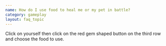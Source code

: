 ```yaml
---
name: How do I use food to heal me or my pet in battle?
category: gameplay
layout: faq_topic
---
```


Click on yourself then click on the red gem shaped button on the third row and choose the food to use.
